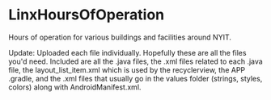 # LinxHoursOfOperation
Hours of operation for various buildings and facilities around NYIT.

Update: Uploaded each file individually. Hopefully these are all the files you'd need. Included are all the .java files, the .xml files related to each .java file, the layout_list_item.xml which is used by the recyclerview, the APP .gradle, and the .xml files that usually go in the values folder (strings, styles, colors) along with AndroidManifest.xml.
